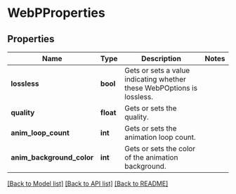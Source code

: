 # WebPProperties

## Properties
Name | Type | Description | Notes
------------ | ------------- | ------------- | -------------
**lossless** | **bool** | Gets or sets a value indicating whether these WebPOptions is lossless. | 
**quality** | **float** | Gets or sets the quality. | 
**anim_loop_count** | **int** | Gets or sets the animation loop count. | 
**anim_background_color** | **int** | Gets or sets the color of the animation background. | 

[[Back to Model list]](../README.md#documentation-for-models) [[Back to API list]](../README.md#documentation-for-api-endpoints) [[Back to README]](../README.md)


